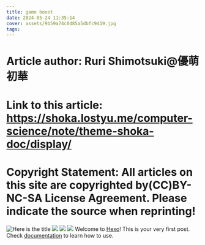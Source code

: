 ```yaml
---
title: game boost
date: 2024-05-24 11:35:14
cover: assets/9b59a74c0485a5dbfc9419.jpg
tags:
---
```

# Article author: Ruri Shimotsuki@優萌初華
# Link to this article: https://shoka.lostyu.me/computer-science/note/theme-shoka-doc/display/
# Copyright Statement: All articles on this site are copyrighted by(CC)BY-NC-SA License Agreement. Please indicate the source when reprinting!

![](https://tva3.sinaimg.cn/large/6833939bly1giclfdu6exj20zk0m87hw.jpg "Here is the title")
![](https://tva3.sinaimg.cn/large/6833939bly1giclflwv2aj20zk0m84qp.jpg)
![](https://tva3.sinaimg.cn/large/6833939bly1giclg5ms2rj20zk0m8u0x.jpg)
![](https://tva3.sinaimg.cn/large/6833939bly1giclhnx9glj20zk0m8npd.jpg)
Welcome to [Hexo](http://zespia.tw/hexo)! This is your very first post. Check [documentation](http://zespia.tw/hexo/docs) to learn how to use.